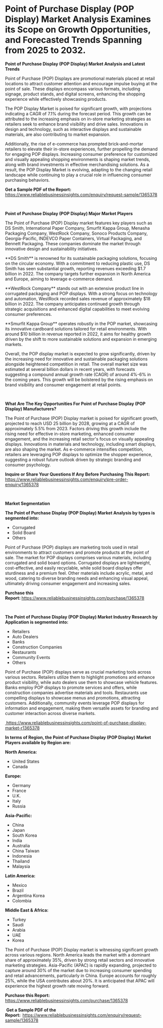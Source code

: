 <p><h1>Point of Purchase Display (POP Display) Market Analysis Examines its Scope on Growth Opportunities, and Forecasted Trends Spanning from 2025 to 2032.</h1></p><p><strong>Point of Purchase Display (POP Display) Market Analysis and Latest Trends</strong></p>
<p><p>Point of Purchase (POP) Displays are promotional materials placed at retail locations to attract customer attention and encourage impulse buying at the point of sale. These displays encompass various formats, including signage, product stands, and digital screens, enhancing the shopping experience while effectively showcasing products.</p><p>The POP Display Market is poised for significant growth, with projections indicating a CAGR of 7.1% during the forecast period. This growth can be attributed to the increasing emphasis on in-store marketing strategies as retailers seek to enhance brand visibility and drive sales. Innovations in design and technology, such as interactive displays and sustainable materials, are also contributing to market expansion.</p><p>Additionally, the rise of e-commerce has prompted brick-and-mortar retailers to elevate their in-store experiences, further propelling the demand for engaging POP displays. Increasing consumer preference for customized and visually appealing shopping environments is shaping market trends, along with brand investments in effective merchandising solutions. As a result, the POP Display Market is evolving, adapting to the changing retail landscape while continuing to play a crucial role in influencing consumer purchasing behaviors.</p></p>
<p><strong>Get a Sample PDF of the Report:&nbsp;</strong> <a href="https://www.reliablebusinessinsights.com/enquiry/request-sample/1365378?utm_campaign=2302&utm_medium=2&utm_source=Github&utm_content=ia&utm_term=19042025&utm_id=point-of-purchase-display-pop-display">https://www.reliablebusinessinsights.com/enquiry/request-sample/1365378</a></p>
<p>&nbsp;</p>
<p><strong>Point of Purchase Display (POP Display) Major Market Players</strong></p>
<p><p>The Point of Purchase (POP) Display market features key players such as DS Smith, International Paper Company, Smurfit Kappa Group, Menasha Packaging Company, WestRock Company, Sonoco Products Company, Georgia-Pacific, INDEVCO Paper Containers, Virtual Packaging, and Bennett Packaging. These companies dominate the market through innovative design and sustainability initiatives.</p><p>**DS Smith** is renowned for its sustainable packaging solutions, focusing on the circular economy. With a commitment to reducing plastic use, DS Smith has seen substantial growth, reporting revenues exceeding $1.7 billion in 2022. The company targets further expansion in North America and Europe, aiming to leverage e-commerce demand.</p><p>**WestRock Company** stands out with an extensive product line in corrugated packaging and POP displays. With a strong focus on technology and automation, WestRock recorded sales revenue of approximately $18 billion in 2022. The company anticipates continued growth through strategic acquisitions and enhanced digital capabilities to meet evolving consumer preferences.</p><p>**Smurfit Kappa Group** operates robustly in the POP market, showcasing its innovative cardboard solutions tailored for retail environments. With around $10 billion in revenue reported in 2022, it aims for healthy growth driven by the shift to more sustainable solutions and expansion in emerging markets.</p><p>Overall, the POP display market is expected to grow significantly, driven by the increasing need for innovative and sustainable packaging solutions alongside heightened competition in retail. The overall market size was estimated at several billion dollars in recent years, with forecasts suggesting a compound annual growth rate (CAGR) of around 4%-6% in the coming years. This growth will be bolstered by the rising emphasis on brand visibility and consumer engagement at retail points.</p></p>
<p>&nbsp;</p>
<p><strong>What Are The Key Opportunities For Point of Purchase Display (POP Display) Manufacturers?</strong></p>
<p><p>The Point of Purchase (POP) Display market is poised for significant growth, projected to reach USD 25 billion by 2028, growing at a CAGR of approximately 5.5% from 2023. Factors driving this growth include the rising need for effective in-store marketing, enhanced consumer engagement, and the increasing retail sector's focus on visually appealing displays. Innovations in materials and technology, including smart displays, are also shaping the market. As e-commerce intensifies competition, retailers are leveraging POP displays to optimize the shopper experience, suggesting a robust future outlook driven by strategic branding and consumer psychology.</p></p>
<p><strong>Inquire or Share Your Questions If Any Before Purchasing This Report:</strong> <a href="https://www.reliablebusinessinsights.com/enquiry/pre-order-enquiry/1365378?utm_campaign=2302&utm_medium=2&utm_source=Github&utm_content=ia&utm_term=19042025&utm_id=point-of-purchase-display-pop-display">https://www.reliablebusinessinsights.com/enquiry/pre-order-enquiry/1365378</a></p>
<p>&nbsp;</p>
<p><strong>Market Segmentation</strong></p>
<p><strong>The Point of Purchase Display (POP Display) Market Analysis by types is segmented into:</strong></p>
<p><ul><li>Corrugated</li><li>Solid Board</li><li>Others</li></ul></p>
<p><p>Point of Purchase (POP) displays are marketing tools used in retail environments to attract customers and promote products at the point of sale. The market for POP displays comprises various materials, including corrugated and solid board options. Corrugated displays are lightweight, cost-effective, and easily recyclable, while solid board displays offer sturdiness and a premium feel. Other materials include acrylic, metal, and wood, catering to diverse branding needs and enhancing visual appeal, ultimately driving consumer engagement and increasing sales.</p></p>
<p><strong>Purchase this Report:&nbsp;</strong><a href="https://www.reliablebusinessinsights.com/purchase/1365378?utm_campaign=2302&utm_medium=2&utm_source=Github&utm_content=ia&utm_term=19042025&utm_id=point-of-purchase-display-pop-display">https://www.reliablebusinessinsights.com/purchase/1365378</a></p>
<p>&nbsp;</p>
<p><strong>The Point of Purchase Display (POP Display) Market Industry Research by Application is segmented into:</strong></p>
<p><ul><li>Retailers</li><li>Auto Dealers</li><li>Banks</li><li>Construction Companies</li><li>Restaurants</li><li>Community Events</li><li>Others</li></ul></p>
<p><p>Point of Purchase (POP) displays serve as crucial marketing tools across various sectors. Retailers utilize them to highlight promotions and enhance product visibility, while auto dealers use them to showcase vehicle features. Banks employ POP displays to promote services and offers, while construction companies advertise materials and tools. Restaurants use compelling displays to showcase menus and promotions, attracting customers. Additionally, community events leverage POP displays for information and engagement, making them versatile assets for branding and customer interaction across diverse markets.</p></p>
<p><a href="https://www.reliablebusinessinsights.com/point-of-purchase-display-market-r1365378?utm_campaign=2302&utm_medium=2&utm_source=Github&utm_content=ia&utm_term=19042025&utm_id=point-of-purchase-display-pop-display">&nbsp;https://www.reliablebusinessinsights.com/point-of-purchase-display-market-r1365378</a></p>
<p><strong>In terms of Region, the Point of Purchase Display (POP Display) Market Players available by Region are:</strong></p>
<p>
    <p> <strong> North America: </strong>
        <ul>
            <li>United States</li>
            <li>Canada</li>
        </ul>
        </p> 
    <p> <strong> Europe: </strong>
        <ul>
            <li>Germany</li>
            <li>France</li>
            <li>U.K.</li>
            <li>Italy</li>
            <li>Russia</li>
        </ul>
        </p> 
    <p> <strong> Asia-Pacific: </strong>
        <ul>
            <li>China</li>
            <li>Japan</li>
            <li>South Korea</li>
            <li>India</li>
            <li>Australia</li>
            <li>China Taiwan</li>
            <li>Indonesia</li>
            <li>Thailand</li>
            <li>Malaysia</li>
        </ul>
        </p> 
    <p> <strong> Latin America: </strong>
        <ul>
            <li>Mexico</li>
            <li>Brazil</li>
            <li>Argentina Korea</li>
            <li>Colombia</li>
        </ul>
        </p> 
    <p> <strong> Middle East & Africa: </strong>
        <ul>
            <li>Turkey</li>
            <li>Saudi</li>
            <li>Arabia</li>
            <li>UAE</li>
            <li>Korea</li>
        </ul>
    </p>
    </p>
<p><p>The Point of Purchase (POP) Display market is witnessing significant growth across various regions. North America leads the market with a dominant share of approximately 35%, driven by strong retail sectors and innovative marketing strategies. Asia-Pacific (APAC) is rapidly expanding, projected to capture around 30% of the market due to increasing consumer spending and retail advancements, particularly in China. Europe accounts for roughly 25%, while the USA contributes about 20%. It is anticipated that APAC will experience the highest growth rate moving forward.</p></p>
<p><strong>Purchase this Report: </strong><a href="https://www.reliablebusinessinsights.com/purchase/1365378?utm_campaign=2302&utm_medium=2&utm_source=Github&utm_content=ia&utm_term=19042025&utm_id=point-of-purchase-display-pop-display">https://www.reliablebusinessinsights.com/purchase/1365378</a></p>
<p>&nbsp;<strong>Get a Sample PDF of the Report:&nbsp;&nbsp;</strong><a href="https://www.reliablebusinessinsights.com/enquiry/request-sample/1365378?utm_campaign=2302&utm_medium=2&utm_source=Github&utm_content=ia&utm_term=19042025&utm_id=point-of-purchase-display-pop-display">https://www.reliablebusinessinsights.com/enquiry/request-sample/1365378</a></p>
<p><strong></strong></p>
<p><p></p><p></p><p></p></p>